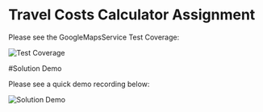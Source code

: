 # Travel Costs Calculator Assignment

Please see the GoogleMapsService Test Coverage:

<img src="https://media.cleanshot.cloud/media/11023/3fDtaREjRI8gDVici6r7BAYHQtZpXBLxeCYnWU26.jpeg?Expires=1686604650&Signature=dIdVco4SNAnCkZL9vxRjAuT4sg~-ivy04RGhQZgl4qeM856RzqzmTydkpwtNS5x29ck4oKuJYT34g3aVuNxvNyJzfuybMxFMchbWmX~JAtFwG1Zh69Yms-P0LB8-IEv2pAj6~fi0jWVU-toLdSitTyAtkRXgy4zlnB7hdEKtnN~GOQdBjFr~Bzz8ax0SZpXeH2j8UtEefyCSdjK-c~xdoZWeBO9ucTxQTRjffagU0kcJ9q~48vBx8qpR3Ah2h-59A4PvrzN-Qs4dtQ0VJQYW5JFoMvhM5y1lrFq2atdBL~8HVCzdJcsNJyVZJTKzrNQT4O8RJ2CqxCITTVMRfiUtvA__&Key-Pair-Id=K269JMAT9ZF4GZ" alt="Test Coverage">

#Solution Demo

Please see a quick demo recording below:

<img src="https://media.cleanshot.cloud/media/11023/PoAGVouAkv1almznFVYMOe6ceHNXOLyWH0feuQh3.gif?Expires=1686605002&Signature=AqvluRm2e-H4ObKDlC50SosGpNQn0BaEhmVN26dIUGbDGG9Rc2lIUwHtQJgUlhZSMzcbAyMp06tqwS15HL9pGY0GpG-vnAa~r-pVtJdk0UtYSdh9e0QMbmCqxtUWQ2nhL~tIK65Rtzvu9-GcvlxEX6poPQg8NsoPigLBt-RuyvfKa1v7QAlnBPh2NA6ZgL-WMgjASF2WCQm8uqrqY5mOfZ-SyurDjiSesUEjRQiJNXwaGGeuju06FwWGJ1Jw8UpjahH6fd5DqW3fLZgGEERcWU95DBtfJK-MehJFdYBuRihv9mGt-az5ICFBpMz~dXJRBsW~L-lt1wMzWN7CObKViQ__&Key-Pair-Id=K269JMAT9ZF4GZ" alt="Solution Demo">
